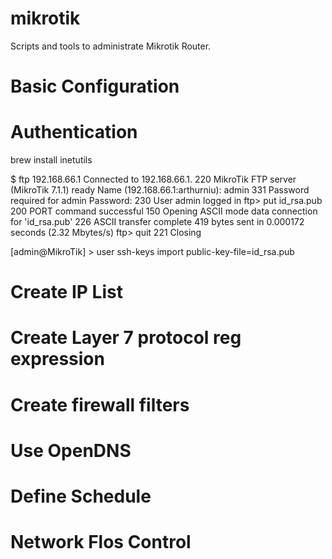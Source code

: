 # mikrotik
Scripts and tools to administrate Mikrotik Router.
# Basic Configuration
# Authentication

brew install inetutils

$ ftp 192.168.66.1
Connected to 192.168.66.1.
220 MikroTik FTP server (MikroTik 7.1.1) ready
Name (192.168.66.1:arthurniu): admin
331 Password required for admin
Password: 
230 User admin logged in
ftp> put id_rsa.pub
200 PORT command successful
150 Opening ASCII mode data connection for 'id_rsa.pub'
226 ASCII transfer complete
419 bytes sent in 0.000172 seconds (2.32 Mbytes/s)
ftp> quit
221 Closing

[admin@MikroTik] > user ssh-keys import public-key-file=id_rsa.pub 

# Create IP List
# Create Layer 7 protocol reg expression
# Create firewall filters
# Use OpenDNS
# Define Schedule
# Network Flos Control
